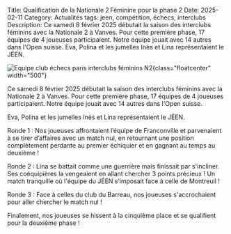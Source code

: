 Title: Qualification de la Nationale 2 Féminine pour la phase 2
Date: 2025-02-11
Category: Actualités
tags: jeen, compétition, échecs, interclubs
Description: Ce samedi 8 février 2025 débutait la saison des interclubs féminins avec la Nationale 2 à Vanves. Pour cette première phase, 17 équipes de 4 joueuses participaient. Notre équipe jouait avec 14 autres dans l'Open suisse. Eva, Polina et les jumelles Inès et Lina représentaient le JÉEN.

![Equipe club échecs paris interclubs féminins N2]({static}/images/2025-02-08_N2F.jpg){class="floatcenter" width="500"}

Ce samedi 8 février 2025 débutait la saison des interclubs féminins avec la Nationale 2 à Vanves. Pour cette première phase, 17 équipes de 4 joueuses participaient. Notre équipe jouait avec 14 autres dans l'Open suisse.

Eva, Polina et les jumelles Inès et Lina représentaient le JÉEN.

Ronde 1 : Nos joueuses affrontaient l’équipe de Franconville et parvenaient à se tirer d’affaires avec un match nul, en retournant une position complètement perdante au premier échiquier et en gagnant au temps au deuxième !

Ronde 2 : Lina se battait comme une guerrière mais finissait par s'incliner. Ses coéquipières la vengeaient en allant chercher 3 points précieux ! Un match tranquille où l'équipe du JÉEN s’imposait face à celle de Montreuil ! 

Ronde 3 : Face à celles du club du Barreau, nos joueuses s'accrochaient pour aller chercher le match nul ! 

Finalement, nos joueuses se hissent à la cinquième place et se qualifient pour la deuxième phase !


